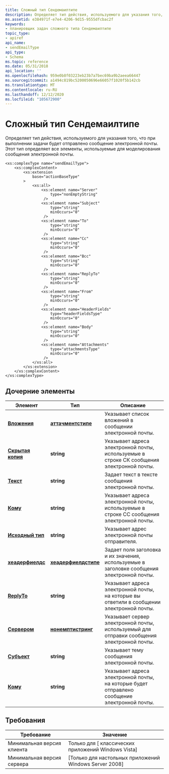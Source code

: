 ```yaml
---
title: Сложный тип Сендемаилтипе
description: Определяет тип действия, используемого для указания того, что при выполнении задачи будет отправлено сообщение электронной почты. Этот тип определяет все элементы, используемые для моделирования сообщения электронной почты.
ms.assetid: e384971f-e7e4-4206-9d15-9555dfcbac2f
keywords:
- планировщик задач сложного типа Сендемаилтипе
topic_type:
- apiref
api_name:
- sendEmailType
api_type:
- Schema
ms.topic: reference
ms.date: 05/31/2018
api_location: ''
ms.openlocfilehash: 959e0b8f03223eb23b7a7bec69ba9b2aeea66447
ms.sourcegitcommit: a1494c819bc5200050696e66057f1020f5b142cb
ms.translationtype: MT
ms.contentlocale: ru-RU
ms.lasthandoff: 12/12/2020
ms.locfileid: "105672900"
---
```

# <a name="sendemailtype-complex-type"></a>Сложный тип Сендемаилтипе

Определяет тип действия, используемого для указания того, что при выполнении задачи будет отправлено сообщение электронной почты. Этот тип определяет все элементы, используемые для моделирования сообщения электронной почты.

``` syntax
<xs:complexType name="sendEmailType">
    <xs:complexContent>
        <xs:extension
            base="actionBaseType"
        >
            <xs:all>
                <xs:element name="Server"
                    type="nonEmptyString"
                 />
                <xs:element name="Subject"
                    type="string"
                    minOccurs="0"
                 />
                <xs:element name="To"
                    type="string"
                    minOccurs="0"
                 />
                <xs:element name="Cc"
                    type="string"
                    minOccurs="0"
                 />
                <xs:element name="Bcc"
                    type="string"
                    minOccurs="0"
                 />
                <xs:element name="ReplyTo"
                    type="string"
                    minOccurs="0"
                 />
                <xs:element name="From"
                    type="string"
                    minOccurs="0"
                 />
                <xs:element name="HeaderFields"
                    type="headerFieldsType"
                    minOccurs="0"
                 />
                <xs:element name="Body"
                    type="string"
                    minOccurs="0"
                 />
                <xs:element name="Attachments"
                    type="attachmentsType"
                    minOccurs="0"
                 />
            </xs:all>
        </xs:extension>
    </xs:complexContent>
</xs:complexType>
```

## <a name="child-elements"></a>Дочерние элементы



| Элемент                                                                        | Тип                                                                         | Описание                                                                                      |
|--------------------------------------------------------------------------------|------------------------------------------------------------------------------|--------------------------------------------------------------------------------------------------|
| [**Вложения**](taskschedulerschema-attachments-sendemailtype-element.md)   | [**аттачментстипе**](taskschedulerschema-attachmentstype-complextype.md)   | Указывает список вложений в сообщении электронной почты.<br/>                                 |
| [**Скрытая копия**](taskschedulerschema-bcc-sendemailtype-element.md)                   | **string**                                                                   | Указывает адреса электронной почты, используемые в строке СК сообщения электронной почты.<br/>               |
| [**Текст**](taskschedulerschema-body-sendemailtype-element.md)                 | **string**                                                                   | Задает текст в тексте сообщения электронной почты.<br/>                                  |
| [**Кому**](taskschedulerschema-cc-sendemailtype-element.md)                     | **string**                                                                   | Указывает адреса электронной почты, используемые в строке CC сообщения электронной почты.<br/>                |
| [**Исходный тип**](taskschedulerschema-from-sendemailtype-element.md)                 | **string**                                                                   | Указывает адрес электронной почты отправителя.<br/>                                            |
| [**хеадерфиелдс**](taskschedulerschema-headerfields-sendemailtype-element.md) | [**хеадерфиелдстипе**](taskschedulerschema-headerfieldstype-complextype.md) | Задает поля заголовка и их значения, используемые в заголовке сообщения электронной почты.<br/> |
| [**ReplyTo**](taskschedulerschema-replyto-sendemailtype-element.md)           | **string**                                                                   | Указывает адреса электронной почты, на которые вы ответили в сообщении электронной почты.<br/>               |
| [**Сервером**](taskschedulerschema-server-sendemailtype-element.md)             | [**нонемптистринг**](taskschedulerschema-nonemptystring-simpletype.md)      | Указывает сервер электронной почты, используемый для отправки сообщения электронной почты. <br/>                           |
| [**Субъект**](taskschedulerschema-subject-sendemailtype-element.md)           | **string**                                                                   | Указывает тему сообщения электронной почты.<br/>                                           |
| [**Кому**](taskschedulerschema-to-sendemailtype-element.md)                     | **string**                                                                   | Указывает адреса электронной почты, на которые будет отправлено сообщение электронной почты.<br/>                        |



## <a name="requirements"></a>Требования



| Требование | Значение |
|-------------------------------------|------------------------------------------------------|
| Минимальная версия клиента<br/> | Только для \[ классических приложений Windows Vista\]<br/>       |
| Минимальная версия сервера<br/> | \[Только для настольных приложений Windows Server 2008\]<br/> |



 

 





